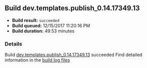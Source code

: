 ## Build dev.templates.publish_0.14.17349.13
- **Build result:** `succeeded`
- **Build queued:** 12/15/2017 11:20:16 PM
- **Build duration:** 49.53 minutes
### Details
Build [dev.templates.publish_0.14.17349.13](https://winappstudio.visualstudio.com/web/build.aspx?pcguid=a4ef43be-68ce-4195-a619-079b4d9834c2&builduri=vstfs%3a%2f%2f%2fBuild%2fBuild%2f24330) succeeded
Find detailed information in the [build log files](https://uwpctdiags.blob.core.windows.net/buildlogs/dev.templates.publish_0.14.17349.13_logs.zip)
